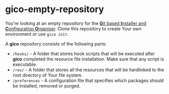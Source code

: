 # gico-empty-repository
You're looking at an empty repository for the [**G**it based **I**nstaller and **C**onfiguration **O**rganiser](https://github.com/teiesti/gico). Clone this repository to create Your own environment or use `gico init`.

A **gico** repository consists of the following parts:
  - `/hooks/` - A folder that stores hook scripts that will be executed after **gico** completed the resource file installation. Make sure that any script is executable. 
  - `/res/` - A folder that stores all the resources that will be hardlinked to the root directory of Your file system.
  - `/preferences` - A configuration file that specifies which packages should be installed, removed or purged.
